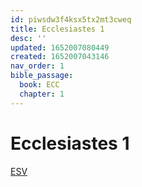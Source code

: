```yaml
---
id: piwsdw3f4ksx5tx2mt3cweq
title: Ecclesiastes 1
desc: ''
updated: 1652007080449
created: 1652007043146
nav_order: 1
bible_passage:
  book: ECC
  chapter: 1
---
```


# Ecclesiastes 1

[ESV](https://www.biblegateway.com/passage/?search=ecclesiastes+1&version=ESV)
